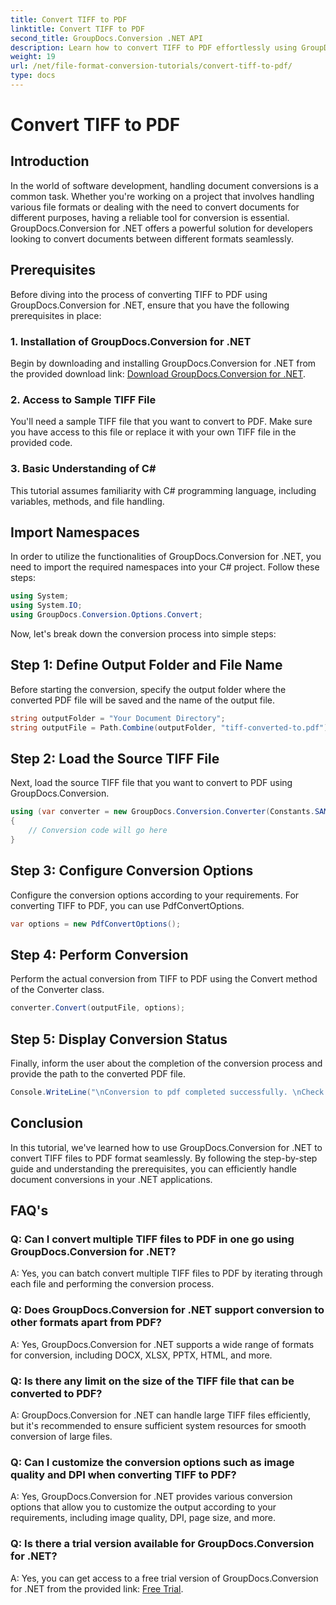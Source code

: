 ```yaml
---
title: Convert TIFF to PDF
linktitle: Convert TIFF to PDF
second_title: GroupDocs.Conversion .NET API
description: Learn how to convert TIFF to PDF effortlessly using GroupDocs.Conversion for .NET. Simple, efficient, and seamless document conversion solution.
weight: 19
url: /net/file-format-conversion-tutorials/convert-tiff-to-pdf/
type: docs
---
```

# Convert TIFF to PDF

## Introduction

In the world of software development, handling document conversions is a common task. Whether you're working on a project that involves handling various file formats or dealing with the need to convert documents for different purposes, having a reliable tool for conversion is essential. GroupDocs.Conversion for .NET offers a powerful solution for developers looking to convert documents between different formats seamlessly.

## Prerequisites

Before diving into the process of converting TIFF to PDF using GroupDocs.Conversion for .NET, ensure that you have the following prerequisites in place:

### 1. Installation of GroupDocs.Conversion for .NET
Begin by downloading and installing GroupDocs.Conversion for .NET from the provided download link: [Download GroupDocs.Conversion for .NET](https://releases.groupdocs.com/conversion/net/).

### 2. Access to Sample TIFF File
You'll need a sample TIFF file that you want to convert to PDF. Make sure you have access to this file or replace it with your own TIFF file in the provided code.

### 3. Basic Understanding of C#
This tutorial assumes familiarity with C# programming language, including variables, methods, and file handling.

## Import Namespaces

In order to utilize the functionalities of GroupDocs.Conversion for .NET, you need to import the required namespaces into your C# project. Follow these steps:

```csharp
using System;
using System.IO;
using GroupDocs.Conversion.Options.Convert;
```

Now, let's break down the conversion process into simple steps:

## Step 1: Define Output Folder and File Name

Before starting the conversion, specify the output folder where the converted PDF file will be saved and the name of the output file.

```csharp
string outputFolder = "Your Document Directory";
string outputFile = Path.Combine(outputFolder, "tiff-converted-to.pdf");
```

## Step 2: Load the Source TIFF File

Next, load the source TIFF file that you want to convert to PDF using GroupDocs.Conversion.

```csharp
using (var converter = new GroupDocs.Conversion.Converter(Constants.SAMPLE_TIFF))
{
    // Conversion code will go here
}
```

## Step 3: Configure Conversion Options

Configure the conversion options according to your requirements. For converting TIFF to PDF, you can use PdfConvertOptions.

```csharp
var options = new PdfConvertOptions();
```

## Step 4: Perform Conversion

Perform the actual conversion from TIFF to PDF using the Convert method of the Converter class.

```csharp
converter.Convert(outputFile, options);
```

## Step 5: Display Conversion Status

Finally, inform the user about the completion of the conversion process and provide the path to the converted PDF file.

```csharp
Console.WriteLine("\nConversion to pdf completed successfully. \nCheck output in {0}", outputFolder);
```

## Conclusion

In this tutorial, we've learned how to use GroupDocs.Conversion for .NET to convert TIFF files to PDF format seamlessly. By following the step-by-step guide and understanding the prerequisites, you can efficiently handle document conversions in your .NET applications.

## FAQ's

### Q: Can I convert multiple TIFF files to PDF in one go using GroupDocs.Conversion for .NET?

A: Yes, you can batch convert multiple TIFF files to PDF by iterating through each file and performing the conversion process.

### Q: Does GroupDocs.Conversion for .NET support conversion to other formats apart from PDF?

A: Yes, GroupDocs.Conversion for .NET supports a wide range of formats for conversion, including DOCX, XLSX, PPTX, HTML, and more.

### Q: Is there any limit on the size of the TIFF file that can be converted to PDF?

A: GroupDocs.Conversion for .NET can handle large TIFF files efficiently, but it's recommended to ensure sufficient system resources for smooth conversion of large files.

### Q: Can I customize the conversion options such as image quality and DPI when converting TIFF to PDF?

A: Yes, GroupDocs.Conversion for .NET provides various conversion options that allow you to customize the output according to your requirements, including image quality, DPI, page size, and more.

### Q: Is there a trial version available for GroupDocs.Conversion for .NET?

A: Yes, you can get access to a free trial version of GroupDocs.Conversion for .NET from the provided link: [Free Trial](https://releases.groupdocs.com/).

